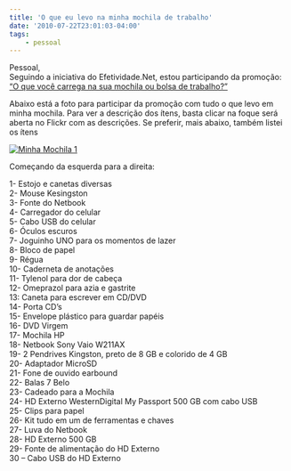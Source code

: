 ```yaml
---
title: 'O que eu levo na minha mochila de trabalho'
date: '2010-07-22T23:01:03-04:00'
tags:
    - pessoal
---
```


Pessoal,  
Seguindo a iniciativa do Efetividade.Net, estou participando da promoção: [“O que você carrega na sua mochila ou bolsa de trabalho?”](http://www.efetividade.net/2010/07/19/promocao-mochilas/)

Abaixo está a foto para participar da promoção com tudo o que levo em minha mochila. Para ver a descrição dos ítens, basta clicar na foque será aberta no Flickr com as descrições. Se preferir, mais abaixo, também listei os ítens

[![Minha Mochila 1](http://farm5.static.flickr.com/4094/4819852146_ae90f96fcc.jpg)](http://www.flickr.com/photos/rmartins/4819852146/)

Começando da esquerda para a direita:

1- Estojo e canetas diversas  
2- Mouse Kesingston  
3- Fonte do Netbook  
4- Carregador do celular  
5- Cabo USB do celular  
6- Óculos escuros  
7- Joguinho UNO para os momentos de lazer  
8- Bloco de papel  
9- Régua  
10- Caderneta de anotações  
11- Tylenol para dor de cabeça  
12- Omeprazol para azia e gastrite  
13: Caneta para escrever em CD/DVD  
14- Porta CD’s  
15- Envelope plástico para guardar papéis  
16- DVD Virgem  
17- Mochila HP  
18- Netbook Sony Vaio W211AX  
19- 2 Pendrives Kingston, preto de 8 GB e colorido de 4 GB  
20- Adaptador MicroSD  
21- Fone de ouvido earbound  
22- Balas 7 Belo  
23- Cadeado para a Mochila  
24- HD Externo WesternDigital My Passport 500 GB com cabo USB  
25- Clips para papel  
26- Kit tudo em um de ferramentas e chaves  
27- Luva do Netbook  
28- HD Externo 500 GB  
29- Fonte de alimentação do HD Externo  
30 – Cabo USB do HD Externo
